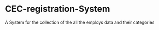 # CEC-registration-System
A System for the collection of the all the employs data and their categories 
